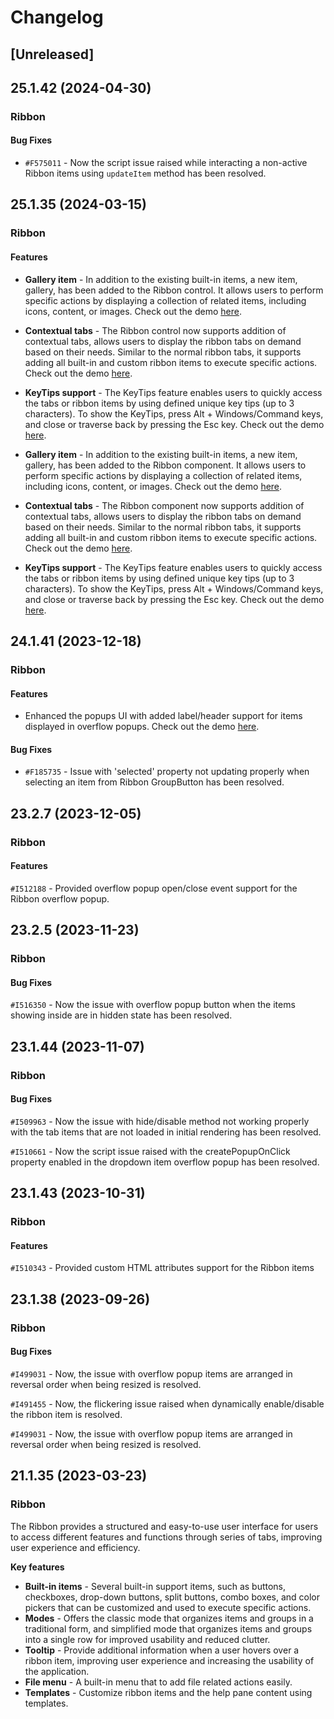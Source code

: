 # Changelog

## [Unreleased]

## 25.1.42 (2024-04-30)

### Ribbon

#### Bug Fixes

- `#F575011` - Now the script issue raised while interacting a non-active Ribbon items using `updateItem` method has been resolved.

## 25.1.35 (2024-03-15)

### Ribbon

#### Features

- **Gallery item** - In addition to the existing built-in items, a new item, gallery, has been added to the Ribbon control. It allows users to perform specific actions by displaying a collection of related items, including icons, content, or images. Check out the demo [here](https://ej2.syncfusion.com/demos/#/material3/ribbon/gallery.html).
- **Contextual tabs** - The Ribbon control now supports addition of contextual tabs, allows users to display the ribbon tabs on demand based on their needs. Similar to the normal ribbon tabs, it supports adding all built-in and custom ribbon items to execute specific actions. Check out the demo [here](https://ej2.syncfusion.com/demos/#/material3/ribbon/contextual-tab.html).
- **KeyTips support** - The KeyTips feature enables users to quickly access the tabs or ribbon items by using defined unique key tips (up to 3 characters). To show the KeyTips, press Alt + Windows/Command keys, and close or traverse back by pressing the Esc key.  Check out the demo [here](https://ej2.syncfusion.com/demos/#/material3/ribbon/keytip.html).

- **Gallery item** - In addition to the existing built-in items, a new item, gallery, has been added to the Ribbon component. It allows users to perform specific actions by displaying a collection of related items, including icons, content, or images. Check out the demo [here](https://ej2.syncfusion.com/react/demos/#/material3/ribbon/gallery).
- **Contextual tabs** - The Ribbon component now supports addition of contextual tabs, allows users to display the ribbon tabs on demand based on their needs. Similar to the normal ribbon tabs, it supports adding all built-in and custom ribbon items to execute specific actions. Check out the demo [here](https://ej2.syncfusion.com/react/demos/#/material3/ribbon/contextual).
- **KeyTips support** - The KeyTips feature enables users to quickly access the tabs or ribbon items by using defined unique key tips (up to 3 characters). To show the KeyTips, press Alt + Windows/Command keys, and close or traverse back by pressing the Esc key.  Check out the demo [here](https://ej2.syncfusion.com/react/demos/#/material3/ribbon/keytip).

## 24.1.41 (2023-12-18)

### Ribbon

#### Features

- Enhanced the popups UI with added label/header support for items displayed in overflow popups. Check out the demo [here](https://ej2.syncfusion.com/angular/demos/#/material3/ribbon/resize).

#### Bug Fixes

- `#F185735` - Issue with 'selected' property not updating properly when selecting an item from Ribbon GroupButton has been resolved.

## 23.2.7 (2023-12-05)

### Ribbon

#### Features

`#I512188` - Provided overflow popup open/close event support for the Ribbon overflow popup.


## 23.2.5 (2023-11-23)

### Ribbon

#### Bug Fixes

`#I516350` - Now the issue with overflow popup button when the items showing inside are in hidden state has been resolved.


## 23.1.44 (2023-11-07)

### Ribbon

#### Bug Fixes

`#I509963` - Now the issue with hide/disable method not working properly with the tab items that are not loaded in initial rendering has been resolved.


`#I510661` - Now the script issue raised with the createPopupOnClick property enabled in the dropdown item overflow popup has been resolved.


## 23.1.43 (2023-10-31)

### Ribbon

#### Features

`#I510343` - Provided custom HTML attributes support for the Ribbon items


## 23.1.38 (2023-09-26)

### Ribbon

#### Bug Fixes

`#I499031` - Now, the issue with overflow popup items are arranged in reversal order when being resized is resolved.


`#I491455` - Now, the flickering issue raised when dynamically enable/disable the ribbon item is resolved.


`#I499031` - Now, the issue with overflow popup items are arranged in reversal order when being resized is resolved.


## 21.1.35 (2023-03-23)

### Ribbon

The Ribbon provides a structured and easy-to-use user interface for users to access different features and functions through series of tabs, improving user experience and efficiency.


**Key features**


- **Built-in items** - Several built-in support items, such as buttons, checkboxes, drop-down buttons, split buttons, combo boxes, and color pickers that can be customized and used to execute specific actions.
- **Modes** - Offers the classic mode that organizes items and groups in a traditional form, and simplified mode that organizes items and groups into a single row for improved usability and reduced clutter.
- **Tooltip** - Provide additional information when a user hovers over a ribbon item, improving user experience and increasing the usability of the application.
- **File menu** - A built-in menu that to add file related actions easily.
- **Templates** - Customize ribbon items and the help pane content using templates.


